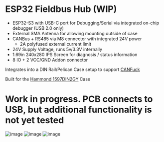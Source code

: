 # ESP32 Fieldbus Hub (WIP)
- ESP32-S3 with USB-C port for Debugging/Serial via integrated on-chip debugger (USB 2.0 only)
- External SMA Antenna for allowing mounting outside of case
- CANBus + RS485 via M8 connector with integrated 24V power
  - 2A polyfused external current limit
- 24V Supply Voltage, runs 5v/3.3V internally
- 1.69in 240x280 IPS Screen for diagnosis / status information
- 8 IO + 2 VCC/GND Addon connector

Integrates into a DIN Rail/Pelican Case setup to support [CANFuck](https://github.com/zylos146/CANFuck)

Built for the [Hammond 1597DIN2GY](https://www.hammfg.com/part/1597DIN2GY) Case

# Work in progress. PCB connects to USB, but additional functionality is not yet tested
![image](https://user-images.githubusercontent.com/63624195/208225492-ca6bcef6-a973-431f-9d55-4bbf4d6c6cf7.png)
![image](https://user-images.githubusercontent.com/63624195/208225443-edbb5299-bac2-46ba-9b6f-229035fbe1cb.png)
![image](https://user-images.githubusercontent.com/63624195/208225461-d6ab71da-5962-4bb1-abe7-dcc28cc787fb.png)

